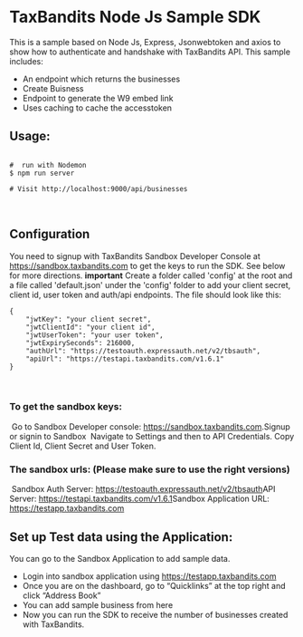 ​
​

# TaxBandits Node Js Sample SDK

This is a sample based on Node Js, Express, Jsonwebtoken and axios to show how to authenticate and handshake with TaxBandits API. This sample includes:

- An endpoint which returns the businesses
- Create Buisness
- Endpoint to generate the W9 embed link
- Uses caching to cache the accesstoken

## Usage:

```$ npm install

#  run with Nodemon
$ npm run server

# Visit http://localhost:9000/api/businesses
```

​

## Configuration

You need to signup with TaxBandits Sandbox Developer Console at https://sandbox.taxbandits.com to get the keys to run the SDK. See below for more directions.
​
**important**
Create a folder called 'config' at the root and a file called 'default.json' under the 'config' folder to add your client secret, client id, user token and auth/api endpoints. The file should look like this:

```
{
	"jwtKey": "your client secret",
	"jwtClientId": "your client id",
	"jwtUserToken": "your user token",
	"jwtExpirySeconds": 216000,
	"authUrl": "https://testoauth.expressauth.net/v2/tbsauth",
	"apiUrl": "https://testapi.taxbandits.com/v1.6.1"
}
```

​
​

### To get the sandbox keys:

​
Go to Sandbox Developer console: https://sandbox.taxbandits.com.
​
Signup or signin to Sandbox
​
Navigate to Settings and then to API Credentials. Copy Client Id, Client Secret and User Token.
​

### The sandbox urls: (Please make sure to use the right versions)

​
Sandbox Auth Server: https://testoauth.expressauth.net/v2/tbsauth
​
API Server: https://testapi.taxbandits.com/v1.6.1
​
Sandbox Application URL: https://testapp.taxbandits.com
​
​

## Set up Test data using the Application:

You can go to the Sandbox Application to add sample data.
​

- Login into sandbox application using https://testapp.taxbandits.com
- Once you are on the dashboard, go to “Quicklinks” at the top right and click “Address Book”
- You can add sample business from here
- Now you can run the SDK to receive the number of businesses created with TaxBandits.

